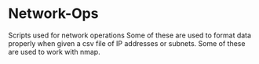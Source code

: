 # Network-Ops
Scripts used for network operations
Some of these are used to format data properly when given a csv file of IP addresses or subnets.
Some of these are used to work with nmap.

